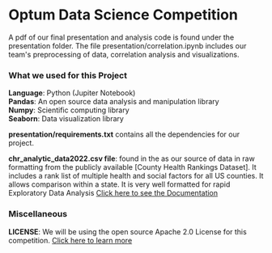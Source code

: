 # Optum Data Science Competition

A pdf of our final presentation and analysis code is found under the presentation folder. The file presentation/correlation.ipynb includes our team's preprocessing of data, correlation analysis and visualizations.
 
### What we used for this Project
**Language**: Python (Jupiter Notebook)  
**Pandas**: An open source data analysis and manipulation library  
**Numpy**: Scientific computing library  
**Seaborn**: Data visualization library 

**presentation/requirements.txt** contains all the dependencies for our project.

**chr_analytic_data2022.csv file**: found in the as our source of data in raw formatting from the publicly available [County Health Rankings Dataset]. It includes a rank list of multiple health and social factors for all US counties. It allows comparison within a state. It is very well formatted for rapid Exploratory Data Analysis [Click here to see the Documentation](https://www.countyhealthrankings.org/sites/default/files/media/document/DataDictionary_2022.pdf)

### Miscellaneous  
**LICENSE**: We will be using the open source Apache 2.0 License for this competition. [Click here to learn more](https://choosealicense.com/licenses/apache-2.0/)
